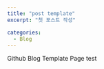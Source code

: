 ```yaml
---
title: "post template"
excerpt: "첫 포스트 작성"

categories:
  - Blog
---
```


Github Blog Template Page
test
